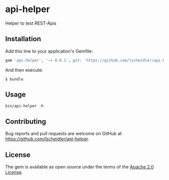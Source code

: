 # api-helper

Helper to test REST-Apis

## Installation

Add this line to your application's Gemfile:

```ruby
gem 'api-helper', '~> 0.0.1', git: 'https://github.com/lscheidler/api-helper', branch: 'master'
```

And then execute:

    $ bundle

## Usage

```
bin/api-helper -h
```

## Contributing

Bug reports and pull requests are welcome on GitHub at https://github.com/lscheidler/api-helper.


## License

The gem is available as open source under the terms of the [Apache 2.0 License](http://opensource.org/licenses/Apache-2.0).

